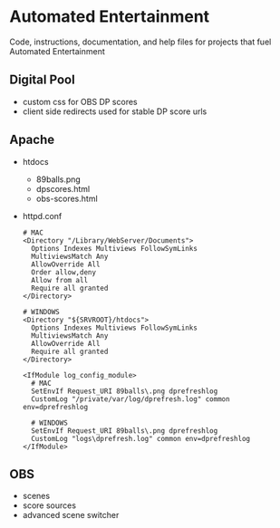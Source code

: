 # Automated Entertainment

Code, instructions, documentation, and help files for projects that fuel Automated Entertainment

## Digital Pool

* custom css for OBS DP scores
* client side redirects used for stable DP score urls

## Apache
* htdocs
  * 89balls.png
  * dpscores.html
  * obs-scores.html
* httpd.conf
    ```
    # MAC
    <Directory "/Library/WebServer/Documents">
      Options Indexes Multiviews FollowSymLinks
      MultiviewsMatch Any
      AllowOverride All
      Order allow,deny
      Allow from all
      Require all granted
    </Directory>

    # WINDOWS
    <Directory "${SRVROOT}/htdocs">
      Options Indexes Multiviews FollowSymLinks
      MultiviewsMatch Any
      AllowOverride All
      Require all granted 
    </Directory>
    ```

    ```
    <IfModule log_config_module>
      # MAC
      SetEnvIf Request_URI 89balls\.png dprefreshlog
      CustomLog "/private/var/log/dprefresh.log" common env=dprefreshlog

      # WINDOWS
      SetEnvIf Request_URI 89balls\.png dprefreshlog
      CustomLog "logs\dprefresh.log" common env=dprefreshlog
    </IfModule>
    ```
## OBS
  * scenes
  * score sources
  * advanced scene switcher
